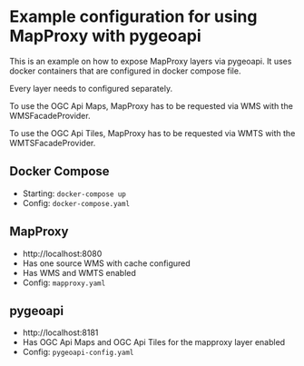 Example configuration for using MapProxy with pygeoapi
======================================================

This is an example on how to expose MapProxy layers via pygeoapi. It uses docker containers that are configured in docker compose file.

Every layer needs to configured separately.

To use the OGC Api Maps, MapProxy has to be requested via WMS with the WMSFacadeProvider.

To use the OGC Api Tiles, MapProxy has to be requested via WMTS with the WMTSFacadeProvider.


Docker Compose
------------

* Starting: `docker-compose up`
* Config: `docker-compose.yaml`


MapProxy
--------

* http://localhost:8080
* Has one source WMS with cache configured
* Has WMS and WMTS enabled
* Config: `mapproxy.yaml`


pygeoapi
--------

* http://localhost:8181
* Has OGC Api Maps and OGC Api Tiles for the mapproxy layer enabled
* Config: `pygeoapi-config.yaml`
